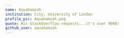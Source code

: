 ```yaml
---
name: Aquahamzah
institution: City, University of London
profile_pic: Aquahamzah.png
quote: His StackOverflow requests...it's over 9000!
github_user: aquahamzah
---
```



